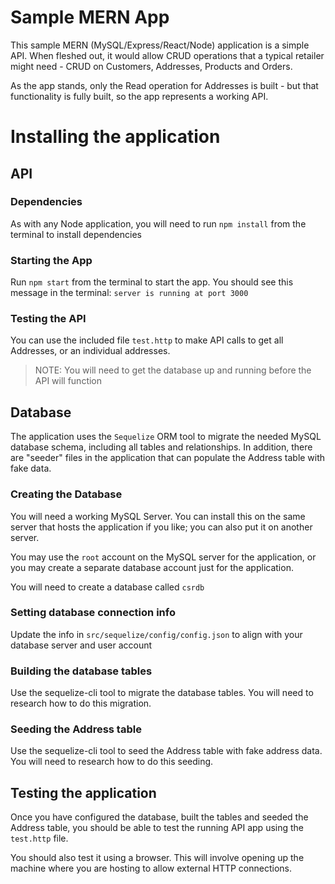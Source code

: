 # Sample MERN App

This sample MERN (MySQL/Express/React/Node) application is a simple API. When fleshed out, it would allow CRUD operations that a typical retailer might need - CRUD on Customers, Addresses, Products and Orders.

As the app stands, only the Read operation for Addresses is built - but that functionality is fully built, so the app represents a working API.

# Installing the application

## API

### Dependencies
As with any Node application, you will need to run ```npm install``` from the terminal to install dependencies

### Starting the App
Run ```npm start``` from the terminal to start the app. You should see this message in the terminal: ```server is running at port 3000```

### Testing the API
You can use the included file ```test.http``` to make API calls to get all Addresses, or an individual addresses.
> NOTE: You will need to get the database up and running before the API will function

## Database
The application uses the ```Sequelize``` ORM tool to migrate the needed MySQL database schema, including all tables and relationships. In addition, there are "seeder" files in the application that can populate the Address table with fake data.

### Creating the Database
You will need a working MySQL Server. You can install this on the same server that hosts the application if you like; you can also put it on another server.

You may use the ```root``` account on the MySQL server for the application, or you may create a separate database account just for the application.

You will need to create a database called ```csrdb```

### Setting database connection info
Update the info in ```src/sequelize/config/config.json``` to align with your database server and user account

### Building the database tables
Use the sequelize-cli tool to migrate the database tables. You will need to research how to do this migration.

### Seeding the Address table
Use the sequelize-cli tool to seed the Address table with fake address data. You will need to research how to do this seeding.

## Testing the application
Once you have configured the database, built the tables and seeded the Address table, you should be able to test the running API app using the ```test.http``` file.

You should also test it using a browser. This will involve opening up the machine where you are hosting to allow external HTTP connections.
